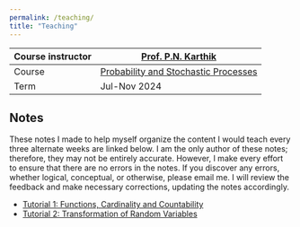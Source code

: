 ```yaml
---
permalink: /teaching/
title: "Teaching"
---
```


| Course instructor | [Prof. P.N. Karthik](https://karthikpn.com) |
| --- | --- |
| Course | [Probability and Stochastic Processes](https://karthikpn.com/#/teaching/Probability-2024) | 
| Term | 	Jul-Nov 2024 |

## Notes 
These notes I made to help myself organize the content I would teach every three alternate weeks are linked below. I am the only author of these notes; therefore, they may not be entirely accurate. However, I make every effort to ensure that there are no errors in the notes. If you discover any errors, whether logical, conceptual, or otherwise, please email me. I will review the feedback and make necessary corrections, updating the notes accordingly.

- [Tutorial 1: Functions, Cardinality and Countability](https://drive.google.com/file/d/14rxvUuAeJjB99DxZRF0C-_xJmF9ol9DH/view?usp=sharing)
- [Tutorial 2: Transformation of Random Variables](https://drive.google.com/file/d/1HPHZ6dVaKUSYaXTDD54VvwcFjH5loSYL/view?usp=sharing)







